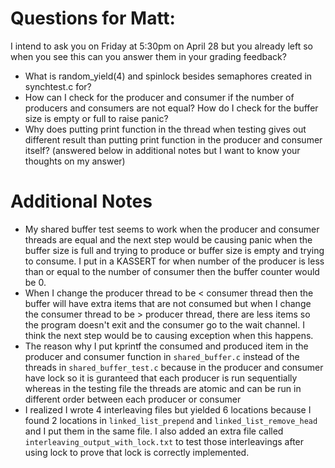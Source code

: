 # Questions for Matt: 
I intend to ask you on Friday at 5:30pm on April 28 but you already left so when you see this can you answer them in your grading feedback?

- What is random_yield(4) and spinlock besides semaphores created in synchtest.c for?
- How can I check for the producer and consumer if the number of producers and consumers are not equal? How do I check for the buffer size is empty or full to raise panic?
- Why does putting print function in the thread when testing gives out different result than putting print function in the producer and consumer itself? (answered below in additional notes but I want to know your thoughts on my answer)

# Additional Notes
- My shared buffer test seems to work when the producer and consumer threads are equal and the next step would be causing panic when the buffer size is full and trying to produce or buffer size is empty and trying to consume. I put in a KASSERT for when number of the producer is less than or equal to the number of consumer then the buffer counter would be 0.
- When I change the producer thread to be < consumer thread then the buffer will have extra items that are not consumed but when I change the consumer thread to be > producer thread, there are less items so the program doesn't exit and the consumer go to the wait channel. I think the next step would be to causing exception when this happens.
- The reason why I put kprintf the consumed and produced item in the producer and consumer function in `shared_buffer.c` instead of the threads in `shared_buffer_test.c` because in the producer and consumer have lock so it is guranteed that each producer is run sequentially whereas in the testing file the threads are atomic and can be run in different order between each producer or consumer
- I realized I wrote 4 interleaving files but yielded 6 locations because I found 2 locations in `linked_list_prepend` and `linked_list_remove_head` and I put them in the same file. I also added an extra file called `interleaving_output_with_lock.txt` to test those interleavings after using lock to prove that lock is correctly implemented.

